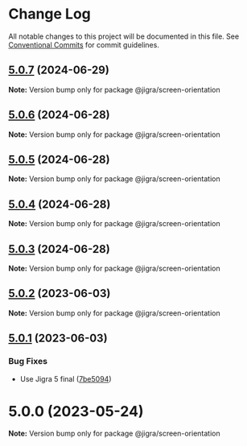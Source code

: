 # Change Log

All notable changes to this project will be documented in this file.
See [Conventional Commits](https://conventionalcommits.org) for commit guidelines.

## [5.0.7](https://github.com/familyjs/jigra-plugins/compare/@jigra/screen-orientation@5.0.6...@jigra/screen-orientation@5.0.7) (2024-06-29)

**Note:** Version bump only for package @jigra/screen-orientation

## [5.0.6](https://github.com/familyjs/jigra-plugins/compare/@jigra/screen-orientation@5.0.5...@jigra/screen-orientation@5.0.6) (2024-06-28)

**Note:** Version bump only for package @jigra/screen-orientation

## [5.0.5](https://github.com/familyjs/jigra-plugins/compare/@jigra/screen-orientation@5.0.4...@jigra/screen-orientation@5.0.5) (2024-06-28)

**Note:** Version bump only for package @jigra/screen-orientation

## [5.0.4](https://github.com/familyjs/jigra-plugins/compare/@jigra/screen-orientation@5.0.3...@jigra/screen-orientation@5.0.4) (2024-06-28)

**Note:** Version bump only for package @jigra/screen-orientation

## [5.0.3](https://github.com/familyjs/jigra-plugins/compare/@jigra/screen-orientation@5.0.2...@jigra/screen-orientation@5.0.3) (2024-06-28)

**Note:** Version bump only for package @jigra/screen-orientation

## [5.0.2](https://github.com/familyjs/jigra-plugins/compare/@jigra/screen-orientation@5.0.1...@jigra/screen-orientation@5.0.2) (2023-06-03)

**Note:** Version bump only for package @jigra/screen-orientation

## [5.0.1](https://github.com/familyjs/jigra-plugins/compare/@jigra/screen-orientation@5.0.0...@jigra/screen-orientation@5.0.1) (2023-06-03)

### Bug Fixes

- Use Jigra 5 final ([7be5094](https://github.com/familyjs/jigra-plugins/commit/7be509425c5cc9f21b1f9e78794b2c6b76ca7702))

# 5.0.0 (2023-05-24)

**Note:** Version bump only for package @jigra/screen-orientation
